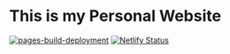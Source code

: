 # This is my Personal Website
[![pages-build-deployment](https://github.com/mariavarg/let-s-get-creative/actions/workflows/pages/pages-build-deployment/badge.svg?branch=main)](https://github.com/mariavarg/let-s-get-creative/actions/workflows/pages/pages-build-deployment)
[![Netlify Status](https://api.netlify.com/api/v1/badges/6d7139dd-df41-4aa2-b7a3-7390c525b128/deploy-status)](https://app.netlify.com/sites/mariav-art/deploys)
